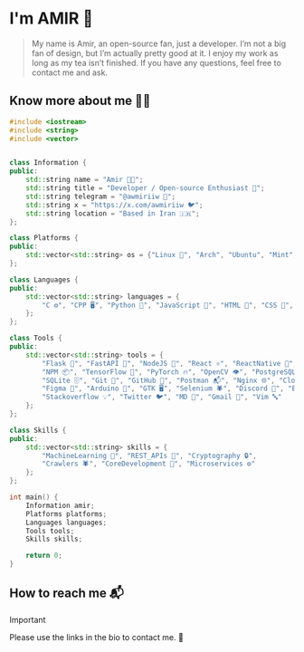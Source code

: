 # I'm AMIR 👋

> My name is Amir, an open-source fan, just a developer. I’m not a big fan of design, but I’m actually pretty good at it. I enjoy my work as long as my tea isn’t finished. If you have any questions, feel free to contact me and ask.

## Know more about me 🧑‍💻

```cpp
#include <iostream>
#include <string>
#include <vector>


class Information {
public:
    std::string name = "Amir 🧑‍💻";
    std::string title = "Developer / Open-source Enthusiast 🚀";
    std::string telegram = "@awmiriiw 💬";
    std::string x = "https://x.com/awmiriiw 🐦";
    std::string location = "Based in Iran 🇮🇷";
};

class Platforms {
public:
    std::vector<std::string> os = {"Linux 🐧", "Arch", "Ubuntu", "Mint", "Kali"};
};

class Languages {
public:
    std::vector<std::string> languages = {
        "C ⚙️", "CPP 🖥️", "Python 🐍", "JavaScript 📜", "HTML 📄", "CSS 🎨", "Regex 🔍", "Bash 🐚"
    };
};

class Tools {
public:
    std::vector<std::string> tools = {
        "Flask 🍶", "FastAPI 🚀", "NodeJS 🌳", "React ⚛️", "ReactNative 📱", "Appwrite ✍️",
        "NPM 📦", "TensorFlow 🤖", "PyTorch 🔥", "OpenCV 👁️", "PostgreSQL 🐘", "MySQL 🐬",
        "SQLite 🗄️", "Git 🔧", "GitHub 🐙", "Postman 📬", "Nginx 🌐", "Cloudflare ☁️",
        "Figma 🎨", "Arduino 🤖", "GTK 🖥️", "Selenium 🕷️", "Discord 🎤", "Bots 🤖",
        "Stackoverflow 💡", "Twitter 🐦", "MD 📃", "Gmail 📧", "Vim 🔤"
    };
};

class Skills {
public:
    std::vector<std::string> skills = {
        "MachineLearning 🤖", "REST_APIs 🔗", "Cryptography 🔒",
        "Crawlers 🕷️", "CoreDevelopment 🧱", "Microservices ⚙️"
    };
};

int main() {
    Information amir;
    Platforms platforms;
    Languages languages;
    Tools tools;
    Skills skills;

    return 0;
}
```

## How to reach me 📬

> [!IMPORTANT]
> Please use the links in the bio to contact me. 🔔

